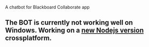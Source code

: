 A chatbot for Blackboard Collaborate app

## **The BOT is currently not working well on Windows. Working on a [new Nodejs version](https://github.com/Minifixio/blackboard-collab-bot-js) crossplatform.**
